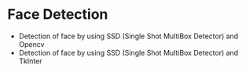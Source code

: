 # Face Detection
* Detection of face by using SSD (Single Shot MultiBox Detector) and Opencv
* Detection of face by using SSD (Single Shot MultiBox Detector) and TkInter
